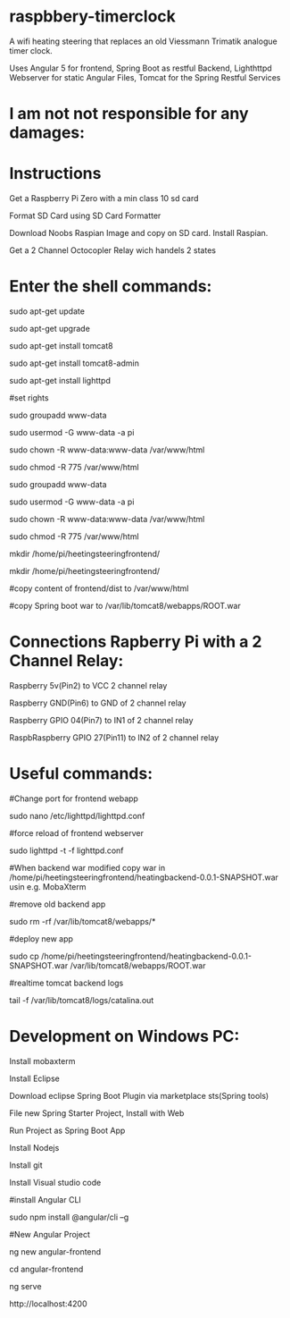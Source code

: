 # raspbbery-timerclock
A wifi heating steering that replaces an old Viessmann Trimatik analogue timer clock.


Uses Angular 5 for frontend, Spring Boot as restful Backend, Lighthttpd Webserver for static Angular Files, Tomcat for the Spring Restful Services



# I am not not responsible for any damages:


# Instructions

Get a Raspberry Pi Zero with a min class 10 sd card

Format SD Card using SD Card Formatter

Download Noobs Raspian Image and copy on SD card. Install Raspian.

Get a 2 Channel Octocopler Relay wich handels 2 states

# Enter the shell commands:

sudo apt-get update

sudo apt-get upgrade


sudo apt-get install tomcat8

sudo apt-get install tomcat8-admin


sudo apt-get install lighttpd

#set rights

sudo groupadd www-data

sudo usermod -G www-data -a pi

sudo chown -R www-data:www-data /var/www/html

sudo chmod -R 775 /var/www/html

sudo groupadd www-data

sudo usermod -G www-data -a pi

sudo chown -R www-data:www-data /var/www/html

sudo chmod -R 775 /var/www/html


mkdir /home/pi/heetingsteeringfrontend/

mkdir /home/pi/heetingsteeringfrontend/


#copy content of frontend/dist to /var/www/html

#copy Spring boot war to /var/lib/tomcat8/webapps/ROOT.war


# Connections Rapberry Pi with a 2 Channel Relay:

Raspberry 5v(Pin2) to VCC 2 channel relay

Raspberry GND(Pin6) to GND of 2 channel relay

Raspberry GPIO 04(Pin7) to IN1 of 2 channel relay

RaspbRaspberry GPIO 27(Pin11) to IN2 of 2 channel relay




# Useful commands:
#Change port for frontend webapp

sudo nano /etc/lighttpd/lighttpd.conf

#force reload of frontend webserver

sudo lighttpd -t -f lighttpd.conf


#When backend war modified copy war in /home/pi/heetingsteeringfrontend/heatingbackend-0.0.1-SNAPSHOT.war usin e.g. MobaXterm

#remove old backend app

sudo rm -rf /var/lib/tomcat8/webapps/*

#deploy new app

sudo cp /home/pi/heetingsteeringfrontend/heatingbackend-0.0.1-SNAPSHOT.war /var/lib/tomcat8/webapps/ROOT.war



#realtime tomcat backend logs

tail -f /var/lib/tomcat8/logs/catalina.out


# Development on Windows PC:

Install mobaxterm

Install Eclipse

Download eclipse Spring Boot Plugin via marketplace sts(Spring tools)

File new Spring Starter Project, Install with Web 

Run Project as Spring Boot App


Install Nodejs

Install git

Install Visual studio code

#install Angular CLI

sudo npm install @angular/cli –g

#New Angular Project

ng new angular-frontend

cd angular-frontend

ng serve

http://localhost:4200


